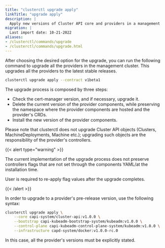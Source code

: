 ```yaml
---
title: "clusterctl upgrade apply"
linkTitle: "upgrade apply"
description: |
  Apply new versions of Cluster API core and providers in a management cluster.
migration: |
  Last import date: 10-21-2022
aliases:
- /clusterctl/commands/upgrade
- /clusterctl/commands/upgrade.html
---
```


After choosing the desired option for the upgrade, you can run the following
command to upgrade all the providers in the management cluster. This upgrades
all the providers to the latest stable releases.

```bash
clusterctl upgrade apply --contract v1beta1
```

The upgrade process is composed by three steps:

* Check the cert-manager version, and if necessary, upgrade it.
* Delete the current version of the provider components, while preserving the namespace where the provider components
  are hosted and the provider's CRDs.
* Install the new version of the provider components.

Please note that clusterctl does not upgrade Cluster API objects (Clusters, MachineDeployments, Machine etc.); upgrading
such objects are the responsibility of the provider's controllers.

{{< alert type="warning" >}}

The current implementation of the upgrade process does not preserve controllers flags that are not set through the
components YAML/at the installation time.

User is required to re-apply flag values after the upgrade completes.

{{< /alert >}}

In order to upgrade to a provider's pre-release version, use
the following syntax:

```bash
clusterctl upgrade apply \
    --core capi-system/cluster-api:v1.0.0 \
    --bootstrap capi-kubeadm-bootstrap-system/kubeadm:v1.0.0 \
    --control-plane capi-kubeadm-control-plane-system/kubeadm:v1.0.0 \
    --infrastructure capd-system/docker:v1.0.0-rc.0
```

In this case, all the provider's versions must be explicitly stated.
